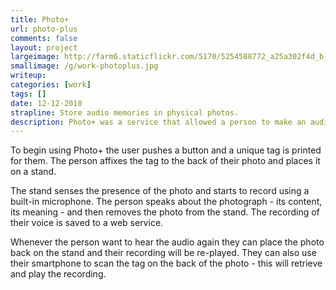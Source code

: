 ```yaml
---
title: Photo+
url: photo-plus
comments: false
layout: project
largeimage: http://farm6.staticflickr.com/5170/5254588772_a25a302f4d_b_d.jpg
smallimage: /g/work-photoplus.jpg
writeup: 
categories: [work]
tags: []
date: 12-12-2010
strapline: Store audio memories in physical photos.
description: Photo+ was a service that allowed a person to make an audio recording of their voice - a memory, story or description - and then store that audio inside a physical photograph. It was designed to extend the capabilities of physical photographs with new technology, while preserving the tactile, physical nature of the photograph. Photo+ allows visitors to an exhibit or museum to record stories and descriptions of their photos as part of a community storytelling project. 
---
```

To begin using Photo+ the user pushes a button and a unique tag is printed for them. The person affixes the tag to the back of their photo and places it on a stand. 

The stand senses the presence of the photo and starts to record using a built-in microphone. The person speaks about the photograph - its content, its meaning - and then removes the photo from the stand. The recording of their voice is saved to a web service. 

Whenever the person want to hear the audio again they can place the photo back on the stand and their recording will be re-played. They can also use their smartphone to scan the tag on the back of the photo - this will retrieve and play the recording.  
